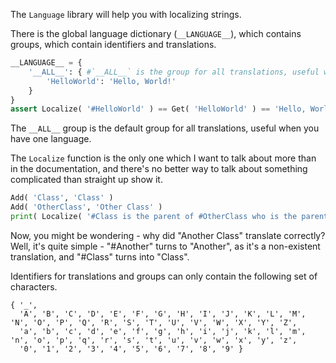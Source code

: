 The `Language` library will help you with localizing strings.

There is the global language dictionary (`__LANGUAGE__`), which contains groups, which contain identifiers and translations.
```py
__LANGUAGE__ = {
    '__ALL__': { #`__ALL__` is the group for all translations, useful when you have only one language
        'HelloWorld': 'Hello, World!'
    }
}
assert Localize( '#HelloWorld' ) == Get( 'HelloWorld' ) == 'Hello, World!'
```

The `__ALL__` group is the default group for all translations, useful when you have one language.

The `Localize` function is the only one which I want to talk about more than in the documentation,
and there's no better way to talk about something complicated than straight up show it.

```py
Add( 'Class', 'Class' )
Add( 'OtherClass', 'Other Class' )
print( Localize( '#Class is the parent of #OtherClass who is the parent of #Another #Class' ) ) #'Class is the parent of Other Class who is the parent of Another Class'
```

Now, you might be wondering - why did "Another Class" translate correctly?
Well, it's quite simple - "#Another" turns to "Another", as it's a non-existent translation,
and "#Class" turns into "Class".

Identifiers for translations and groups can only contain the following set of characters.
```
{ '_',
  'A', 'B', 'C', 'D', 'E', 'F', 'G', 'H', 'I', 'J', 'K', 'L', 'M', 'N', 'O', 'P', 'Q', 'R', 'S', 'T', 'U', 'V', 'W', 'X', 'Y', 'Z',
  'a', 'b', 'c', 'd', 'e', 'f', 'g', 'h', 'i', 'j', 'k', 'l', 'm', 'n', 'o', 'p', 'q', 'r', 's', 't', 'u', 'v', 'w', 'x', 'y', 'z',
  '0', '1', '2', '3', '4', '5', '6', '7', '8', '9' }
```
